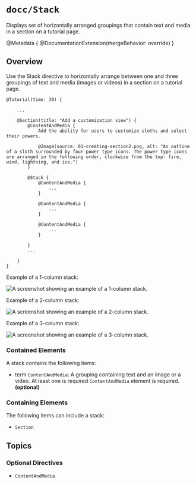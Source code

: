 # ``docc/Stack``

Displays set of horizontally arranged groupings that contain text and media in a section on a tutorial page.

@Metadata {
    @DocumentationExtension(mergeBehavior: override)
}

## Overview

Use the Stack directive to horizontally arrange between one and three groupings of text and media (images or videos) in a section on a tutorial page.

```
@Tutorial(time: 30) {
    
    ...
    
    @Section(title: "Add a customization view") {
        @ContentAndMedia {
            Add the ability for users to customize sloths and select their powers.
            
            @Image(source: 01-creating-section2.png, alt: "An outline of a sloth surrounded by four power type icons. The power type icons are arranged in the following order, clockwise from the top: fire, wind, lightning, and ice.")
        }
        
        @Stack {
            @ContentAndMedia {
                ...
            }

            @ContentAndMedia {            
                ...            
            }

            @ContentAndMedia {
                ...
            }
        
        }            
        ...
 
    }
}
````

Example of a 1-column stack:

![A screenshot showing an example of a 1-column stack.](tutorial-stack-1col)

Example of a 2-column stack:

![A screenshot showing an example of a 2-column stack.](tutorial-stack-2col)

Example of a 3-column stack:

![A screenshot showing an example of a 3-column stack.](tutorial-stack-3col)

### Contained Elements

A stack contains the following items:

- term ``ContentAndMedia``: A grouping containing text and an image or a video. At least one is required `ContentAndMedia` element is required. **(optional)**

### Containing Elements

The following items can include a stack:

- ``Section``

## Topics

### Optional Directives

- ``ContentAndMedia``

<!-- Copyright (c) 2021 Apple Inc and the Swift Project authors. All Rights Reserved. -->
